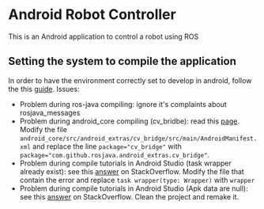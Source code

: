 # Android Robot Controller
This is an Android application to control a robot using ROS

## Setting the system to compile the application
In order to have the environment correctly set to develop in android, follow the this [guide](http://wiki.ros.org/android/Tutorials/kinetic/Installation%20-%20ROS%20Development%20Environment).
Issues:
* Problem during ros-java compiling: ignore it's complaints about rosjava_messages
* Problem during android_core compiling (cv_bridbe): read this [page](https://github.com/rosjava/android_core/issues/303). Modify the file ```android_core/src/android_extras/cv_bridge/src/main/AndroidManifest.xml``` and replace the line ```package="cv_bridge"``` with ```package="com.github.rosjava.android_extras.cv_bridge"```.
* Problem during compile tutorials in Android Studio (task wrapper already exist): see this [answer](https://stackoverflow.com/questions/53709282/cannot-add-task-wrapper-as-a-task-with-that-name-already-exists) on StackOverflow. Modify the file that contain the error and replace ```task wrapper(type: Wrapper)``` with ```wrapper```
* Problem during compile tutorials in Android Studio (Apk data are null): see this [answer](https://stackoverflow.com/questions/54503325/cause-buildoutput-apkdata-must-not-be-null) on StackOverflow. Clean the project and remake it.

